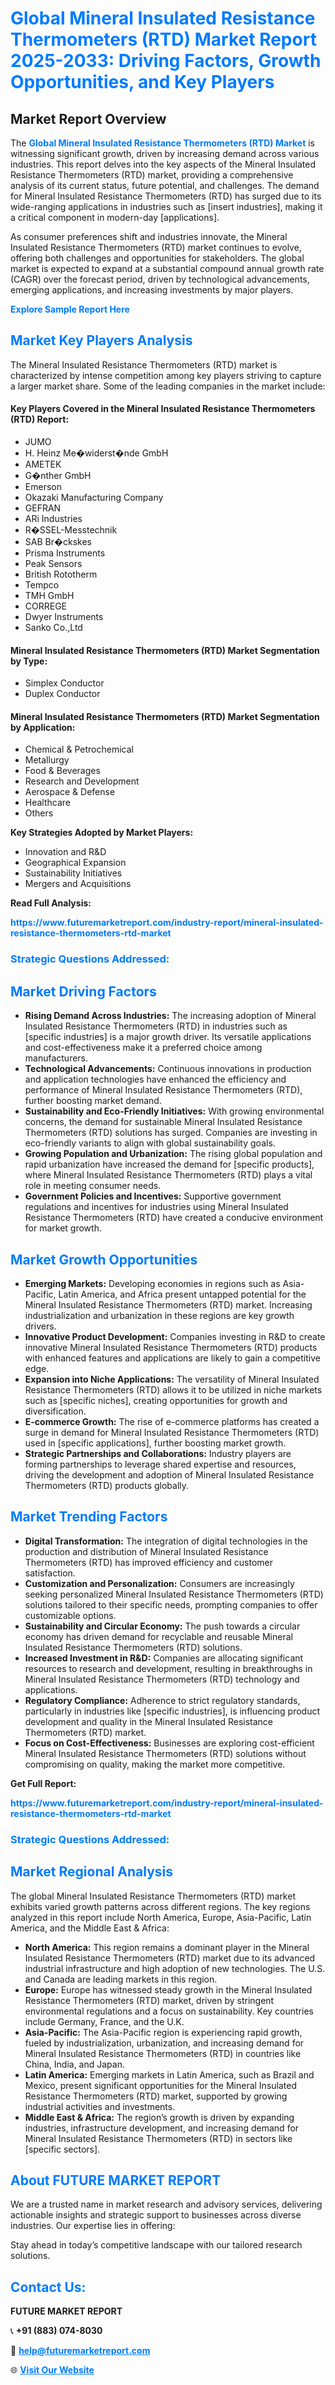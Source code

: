 <h1 style="color: #007BFF;">Global Mineral Insulated Resistance Thermometers (RTD) Market Report 2025-2033: Driving Factors, Growth Opportunities, and Key Players</h1>

<section id="overview">
<h2>Market Report Overview</h2>
<p>The <a href="https://www.futuremarketreport.com/industry-report/mineral-insulated-resistance-thermometers-rtd-market" style="color: #007BFF; text-decoration: none;"><strong>Global Mineral Insulated Resistance Thermometers (RTD) Market</strong></a> is witnessing significant growth, driven by increasing demand across various industries. This report delves into the key aspects of the Mineral Insulated Resistance Thermometers (RTD) market, providing a comprehensive analysis of its current status, future potential, and challenges. The demand for Mineral Insulated Resistance Thermometers (RTD) has surged due to its wide-ranging applications in industries such as [insert industries], making it a critical component in modern-day [applications].</p>
<p>As consumer preferences shift and industries innovate, the Mineral Insulated Resistance Thermometers (RTD) market continues to evolve, offering both challenges and opportunities for stakeholders. The global market is expected to expand at a substantial compound annual growth rate (CAGR) over the forecast period, driven by technological advancements, emerging applications, and increasing investments by major players.</p>
</section>

<section id="overview">
<p><a href="https://www.futuremarketreport.com/request-sample/reportId=115457" style="color: #007BFF; text-decoration: none;"><strong>Explore Sample Report Here</strong></a></p>
</section>

<section id="key-players">
<h2 style="color: #007BFF;">Market Key Players Analysis</h2>
<p>The Mineral Insulated Resistance Thermometers (RTD) market is characterized by intense competition among key players striving to capture a larger market share. Some of the leading companies in the market include:</p>
<h4>Key Players Covered in the Mineral Insulated Resistance Thermometers (RTD) Report:</h4>
<ul><li>JUMO</li><li>H. Heinz Me�widerst�nde GmbH</li><li>AMETEK</li><li>G�nther GmbH</li><li>Emerson</li><li>Okazaki Manufacturing Company</li><li>GEFRAN</li><li>ARi Industries</li><li>R�SSEL-Messtechnik</li><li>SAB Br�ckskes</li><li>Prisma Instruments</li><li>Peak Sensors</li><li>British Rototherm</li><li>Tempco</li><li>TMH GmbH</li><li>CORREGE</li><li>Dwyer Instruments</li><li>Sanko Co.,Ltd</li></ul>
<h4>Mineral Insulated Resistance Thermometers (RTD) Market Segmentation by Type:</h4>
<ul><li>Simplex Conductor</li><li>Duplex Conductor</li></ul>

<h4>Mineral Insulated Resistance Thermometers (RTD) Market Segmentation by Application:</h4>
<ul><li>Chemical &amp; Petrochemical</li><li>Metallurgy</li><li>Food &amp; Beverages</li><li>Research and Development</li><li>Aerospace &amp; Defense</li><li>Healthcare</li><li>Others</li></ul>
<p><strong>Key Strategies Adopted by Market Players:</strong></p>
<ul>
<li>Innovation and R&D</li>
<li>Geographical Expansion</li>
<li>Sustainability Initiatives</li>
<li>Mergers and Acquisitions</li>
</ul>
</section>

<section>
<p><strong>Read Full Analysis: </strong></p><a href="https://www.futuremarketreport.com/industry-report/mineral-insulated-resistance-thermometers-rtd-market" style="color: #007BFF; text-decoration: none;"><strong>https://www.futuremarketreport.com/industry-report/mineral-insulated-resistance-thermometers-rtd-market</strong></a>
<h3 style="color: #007BFF;">Strategic Questions Addressed:</h3>
</section>

<section id="driving-factors">
<h2 style="color: #007BFF;">Market Driving Factors</h2>
<ul>
<li><strong>Rising Demand Across Industries:</strong> The increasing adoption of Mineral Insulated Resistance Thermometers (RTD) in industries such as [specific industries] is a major growth driver. Its versatile applications and cost-effectiveness make it a preferred choice among manufacturers.</li>
<li><strong>Technological Advancements:</strong> Continuous innovations in production and application technologies have enhanced the efficiency and performance of Mineral Insulated Resistance Thermometers (RTD), further boosting market demand.</li>
<li><strong>Sustainability and Eco-Friendly Initiatives:</strong> With growing environmental concerns, the demand for sustainable Mineral Insulated Resistance Thermometers (RTD) solutions has surged. Companies are investing in eco-friendly variants to align with global sustainability goals.</li>
<li><strong>Growing Population and Urbanization:</strong> The rising global population and rapid urbanization have increased the demand for [specific products], where Mineral Insulated Resistance Thermometers (RTD) plays a vital role in meeting consumer needs.</li>
<li><strong>Government Policies and Incentives:</strong> Supportive government regulations and incentives for industries using Mineral Insulated Resistance Thermometers (RTD) have created a conducive environment for market growth.</li>
</ul>
</section>

<section id="growth-opportunities">
<h2 style="color: #007BFF;">Market Growth Opportunities</h2>
<ul>
<li><strong>Emerging Markets:</strong> Developing economies in regions such as Asia-Pacific, Latin America, and Africa present untapped potential for the Mineral Insulated Resistance Thermometers (RTD) market. Increasing industrialization and urbanization in these regions are key growth drivers.</li>
<li><strong>Innovative Product Development:</strong> Companies investing in R&D to create innovative Mineral Insulated Resistance Thermometers (RTD) products with enhanced features and applications are likely to gain a competitive edge.</li>
<li><strong>Expansion into Niche Applications:</strong> The versatility of Mineral Insulated Resistance Thermometers (RTD) allows it to be utilized in niche markets such as [specific niches], creating opportunities for growth and diversification.</li>
<li><strong>E-commerce Growth:</strong> The rise of e-commerce platforms has created a surge in demand for Mineral Insulated Resistance Thermometers (RTD) used in [specific applications], further boosting market growth.</li>
<li><strong>Strategic Partnerships and Collaborations:</strong> Industry players are forming partnerships to leverage shared expertise and resources, driving the development and adoption of Mineral Insulated Resistance Thermometers (RTD) products globally.</li>
</ul>
</section>

<section id="trending-factors">
<h2 style="color: #007BFF;">Market Trending Factors</h2>
<ul>
<li><strong>Digital Transformation:</strong> The integration of digital technologies in the production and distribution of Mineral Insulated Resistance Thermometers (RTD) has improved efficiency and customer satisfaction.</li>
<li><strong>Customization and Personalization:</strong> Consumers are increasingly seeking personalized Mineral Insulated Resistance Thermometers (RTD) solutions tailored to their specific needs, prompting companies to offer customizable options.</li>
<li><strong>Sustainability and Circular Economy:</strong> The push towards a circular economy has driven demand for recyclable and reusable Mineral Insulated Resistance Thermometers (RTD) solutions.</li>
<li><strong>Increased Investment in R&D:</strong> Companies are allocating significant resources to research and development, resulting in breakthroughs in Mineral Insulated Resistance Thermometers (RTD) technology and applications.</li>
<li><strong>Regulatory Compliance:</strong> Adherence to strict regulatory standards, particularly in industries like [specific industries], is influencing product development and quality in the Mineral Insulated Resistance Thermometers (RTD) market.</li>
<li><strong>Focus on Cost-Effectiveness:</strong> Businesses are exploring cost-efficient Mineral Insulated Resistance Thermometers (RTD) solutions without compromising on quality, making the market more competitive.</li>
</ul>
</section>

<section>
<p><strong>Get Full Report: </strong></p><a href="https://www.futuremarketreport.com/industry-report/mineral-insulated-resistance-thermometers-rtd-market" style="color: #007BFF; text-decoration: none;"><strong>https://www.futuremarketreport.com/industry-report/mineral-insulated-resistance-thermometers-rtd-market</strong></a>
<h3 style="color: #007BFF;">Strategic Questions Addressed:</h3>
</section>


<section id="regional-analysis">
<h2 style="color: #007BFF;">Market Regional Analysis</h2>
<p>The global Mineral Insulated Resistance Thermometers (RTD) market exhibits varied growth patterns across different regions. The key regions analyzed in this report include North America, Europe, Asia-Pacific, Latin America, and the Middle East & Africa:</p>
<ul>
<li><strong>North America:</strong> This region remains a dominant player in the Mineral Insulated Resistance Thermometers (RTD) market due to its advanced industrial infrastructure and high adoption of new technologies. The U.S. and Canada are leading markets in this region.</li>
<li><strong>Europe:</strong> Europe has witnessed steady growth in the Mineral Insulated Resistance Thermometers (RTD) market, driven by stringent environmental regulations and a focus on sustainability. Key countries include Germany, France, and the U.K.</li>
<li><strong>Asia-Pacific:</strong> The Asia-Pacific region is experiencing rapid growth, fueled by industrialization, urbanization, and increasing demand for Mineral Insulated Resistance Thermometers (RTD) in countries like China, India, and Japan.</li>
<li><strong>Latin America:</strong> Emerging markets in Latin America, such as Brazil and Mexico, present significant opportunities for the Mineral Insulated Resistance Thermometers (RTD) market, supported by growing industrial activities and investments.</li>
<li><strong>Middle East & Africa:</strong> The region’s growth is driven by expanding industries, infrastructure development, and increasing demand for Mineral Insulated Resistance Thermometers (RTD) in sectors like [specific sectors].</li>
</ul>
</section>

<footer>
<h2 style="color: #007BFF;">About FUTURE MARKET REPORT</h2>
<p>We are a trusted name in market research and advisory services, delivering actionable insights and strategic support to businesses across diverse industries. Our expertise lies in offering:</p>

<p>Stay ahead in today’s competitive landscape with our tailored research solutions.</p>

<h2 style="color: #007BFF;">Contact Us:</h2>
<p><strong>FUTURE MARKET REPORT</strong></p>
<p>📞 <strong>+91 (883) 074-8030</strong></p>
<p>📧 <strong><a href="mailto:help@futuremarketreport.com" style="color: #007BFF;">help@futuremarketreport.com</a></strong></p>
<p>🌐 <strong><a href="https://www.futuremarketreport.com/" style="color: #007BFF;">Visit Our Website</a></strong></p>
</footer>